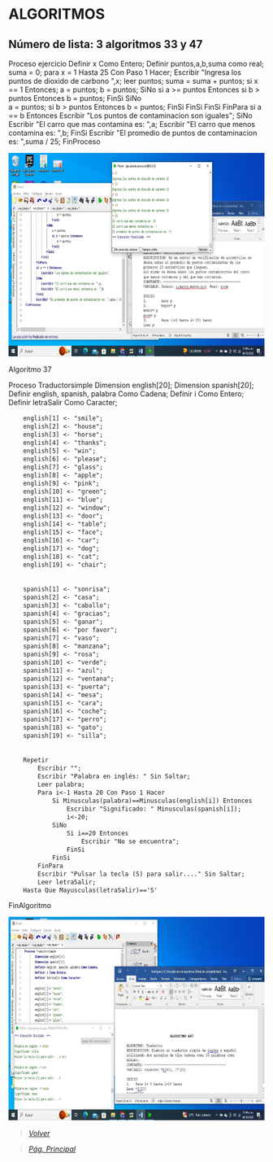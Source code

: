 # ALGORITMOS

## Número de lista: 3 algoritmos 33 y 47

Proceso ejercicio
		Definir x Como Entero;
		Definir puntos,a,b,suma como real;
		suma = 0;
		para x = 1 Hasta  25 Con Paso 1 Hacer;
			Escribir "Ingresa los puntos de dioxido de carbono ",x;
			leer puntos;
			suma = suma + puntos;
			si x == 1 Entonces;
				a = puntos;
				b = puntos;
			SiNo
				si a >= puntos Entonces
					si b > puntos Entonces
						b = puntos;
					FinSi
				SiNo	
					a = puntos;
					si b > puntos Entonces
						b = puntos;
					FinSi
				FinSi
			FinSi
		FinPara
		si a == b Entonces
			Escribir "Los puntos de contaminacion son iguales";
		SiNo
			Escribir "El carro que mas contamina es: ",a;
			Escribir "El carro que menos contamina es: ",b;
		FinSi
		Escribir "El promedio de puntos de contaminacion es: ",suma / 25;
FinProceso

	


<img src="https://github.com/m0ii6s/README/blob/main/Imagenes/Tarea%202.4.jpeg" height="400" width="600">





Algoritmo 37

Proceso Traductorsimple
		Dimension english[20];
		Dimension spanish[20];
		Definir english, spanish, palabra Como Cadena;
		Definir i Como Entero;
		Definir letraSalir Como Caracter;
		
		english[1] <- "smile";
		english[2] <- "house";
		english[3] <- "horse";
		english[4] <- "thanks";
		english[5] <- "win";
		english[6] <- "please";
		english[7] <- "glass";
		english[8] <- "apple";
		english[9] <- "pink";
		english[10] <- "green";
		english[11] <- "blue";
		english[12] <- "window";
		english[13] <- "door";
		english[14] <- "table";
		english[15] <- "face";
		english[16] <- "car";
		english[17] <- "dog";
		english[18] <- "cat";
		english[19] <- "chair";
		
		
		spanish[1] <- "sonrisa";
		spanish[2] <- "casa";
		spanish[3] <- "caballo";
		spanish[4] <- "gracias";
		spanish[5] <- "ganar";
		spanish[6] <- "por favor";
		spanish[7] <- "vaso";
		spanish[8] <- "manzana";
		spanish[9] <- "rosa";
		spanish[10] <- "verde";
		spanish[11] <- "azul";
		spanish[12] <- "ventana";
		spanish[13] <- "puerta";
		spanish[14] <- "mesa";
		spanish[15] <- "cara";
		spanish[16] <- "coche";
		spanish[17] <- "perro";
		spanish[18] <- "gato";
		spanish[19] <- "silla";
		
		
		Repetir
			Escribir "";
			Escribir "Palabra en inglés: " Sin Saltar;
			Leer palabra;
			Para i<-1 Hasta 20 Con Paso 1 Hacer
				Si Minusculas(palabra)==Minusculas(english[i]) Entonces
					Escribir "Significado: " Minusculas(spanish[i]);
					i<-20;
				SiNo
					Si i==20 Entonces
						Escribir "No se encuentra";
					FinSi
				FinSi
			FinPara
			Escribir "Pulsar la tecla (S) para salir...." Sin Saltar;
			Leer letraSalir;
		Hasta Que Mayusculas(letraSalir)=='S'
		
FinAlgoritmo


<img src="https://github.com/m0ii6s/README/blob/main/Imagenes/Tarea%202.4.1.jpeg" height="400" width="600">








> [*Volver*](Tarea2-3.md)

> [*Pág. Principal*](README.md)
